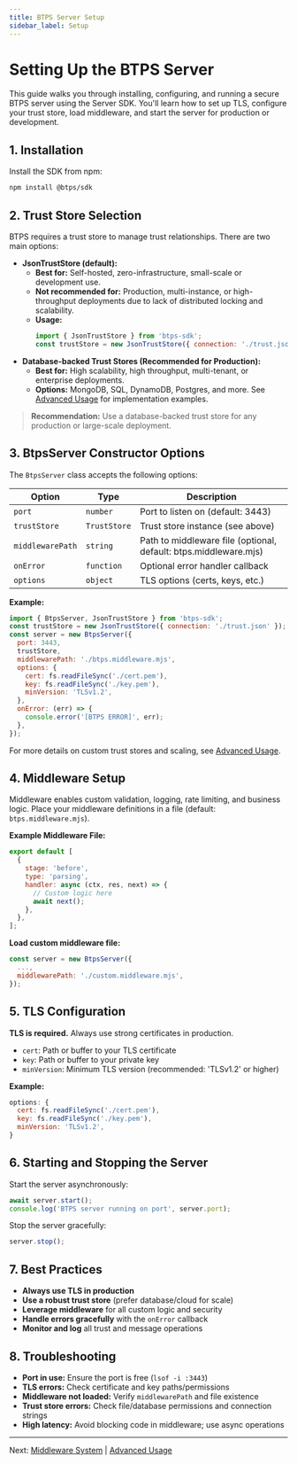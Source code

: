 ```yaml
---
title: BTPS Server Setup
sidebar_label: Setup
---
```


# Setting Up the BTPS Server

This guide walks you through installing, configuring, and running a secure BTPS server using the Server SDK. You'll learn how to set up TLS, configure your trust store, load middleware, and start the server for production or development.

## 1. Installation

Install the SDK from npm:

```bash
npm install @btps/sdk
```

## 2. Trust Store Selection

BTPS requires a trust store to manage trust relationships. There are two main options:

- **JsonTrustStore (default):**
  - **Best for:** Self-hosted, zero-infrastructure, small-scale or development use.
  - **Not recommended for:** Production, multi-instance, or high-throughput deployments due to lack of distributed locking and scalability.
  - **Usage:**
    ```js
    import { JsonTrustStore } from 'btps-sdk';
    const trustStore = new JsonTrustStore({ connection: './trust.json' });
    ```
- **Database-backed Trust Stores (Recommended for Production):**
  - **Best for:** High scalability, high throughput, multi-tenant, or enterprise deployments.
  - **Options:** MongoDB, SQL, DynamoDB, Postgres, and more. See [Advanced Usage](/docs/server/advanced-usages) for implementation examples.

> **Recommendation:** Use a database-backed trust store for any production or large-scale deployment.

## 3. BtpsServer Constructor Options

The `BtpsServer` class accepts the following options:

| Option           | Type         | Description                                                      |
| ---------------- | ------------ | ---------------------------------------------------------------- |
| `port`           | `number`     | Port to listen on (default: 3443)                                |
| `trustStore`     | `TrustStore` | Trust store instance (see above)                                 |
| `middlewarePath` | `string`     | Path to middleware file (optional, default: btps.middleware.mjs) |
| `onError`        | `function`   | Optional error handler callback                                  |
| `options`        | `object`     | TLS options (certs, keys, etc.)                                  |

**Example:**

```js
import { BtpsServer, JsonTrustStore } from 'btps-sdk';
const trustStore = new JsonTrustStore({ connection: './trust.json' });
const server = new BtpsServer({
  port: 3443,
  trustStore,
  middlewarePath: './btps.middleware.mjs',
  options: {
    cert: fs.readFileSync('./cert.pem'),
    key: fs.readFileSync('./key.pem'),
    minVersion: 'TLSv1.2',
  },
  onError: (err) => {
    console.error('[BTPS ERROR]', err);
  },
});
```

For more details on custom trust stores and scaling, see [Advanced Usage](/docs/server/advanced-usages).

## 4. Middleware Setup

Middleware enables custom validation, logging, rate limiting, and business logic. Place your middleware definitions in a file (default: `btps.middleware.mjs`).

**Example Middleware File:**

```js
export default [
  {
    stage: 'before',
    type: 'parsing',
    handler: async (ctx, res, next) => {
      // Custom logic here
      await next();
    },
  },
];
```

**Load custom middleware file:**

```js
const server = new BtpsServer({
  ...,
  middlewarePath: './custom.middleware.mjs',
});
```

## 5. TLS Configuration

**TLS is required.** Always use strong certificates in production.

- `cert`: Path or buffer to your TLS certificate
- `key`: Path or buffer to your private key
- `minVersion`: Minimum TLS version (recommended: 'TLSv1.2' or higher)

**Example:**

```js
options: {
  cert: fs.readFileSync('./cert.pem'),
  key: fs.readFileSync('./key.pem'),
  minVersion: 'TLSv1.2',
}
```

## 6. Starting and Stopping the Server

Start the server asynchronously:

```js
await server.start();
console.log('BTPS server running on port', server.port);
```

Stop the server gracefully:

```js
server.stop();
```

## 7. Best Practices

- **Always use TLS in production**
- **Use a robust trust store** (prefer database/cloud for scale)
- **Leverage middleware** for all custom logic and security
- **Handle errors gracefully** with the `onError` callback
- **Monitor and log** all trust and message operations

## 8. Troubleshooting

- **Port in use:** Ensure the port is free (`lsof -i :3443`)
- **TLS errors:** Check certificate and key paths/permissions
- **Middleware not loaded:** Verify `middlewarePath` and file existence
- **Trust store errors:** Check file/database permissions and connection strings
- **High latency:** Avoid blocking code in middleware; use async operations

---

Next: [Middleware System](/docs/server/middlewares) | [Advanced Usage](/docs/server/advanced-usages)
